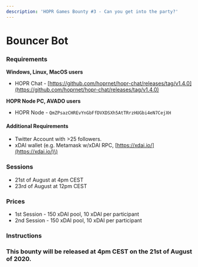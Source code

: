 ```yaml
---
description: 'HOPR Games Bounty #3 - Can you get into the party?'
---
```


# Bouncer Bot

### Requirements

**Windows, Linux, MacOS users**

* HOPR Chat - [https://github.com/hoprnet/hopr-chat/releases/tag/v1.4.0](https://github.com/hoprnet/hopr-chat/releases/tag/v1.4.0)

**HOPR Node PC, AVADO users**

* HOPR Node - `QmZPsazCHREvYnGbFfDVXDSXh5AtTRrzHUGbi4eN7CejXH`

#### Additional Requirements

* Twitter Account with &gt;25 followers.
* xDAI wallet \(e.g. Metamask w/xDAI RPC, [https://xdai.io/](https://xdai.io/)\)

### Sessions

* 21st of August at 4pm CEST
* 23rd of August at 12pm CEST

### Prices

* 1st Session - 150 xDAI pool, 10 xDAI per participant
* 2nd Session - 150 xDAI pool, 10 xDAI per participant

### Instructions

### This bounty will be released at 4pm CEST on the 21st of August of 2020.

